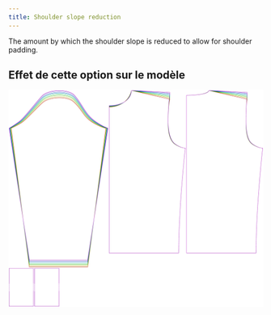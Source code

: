 ```yaml
---
title: Shoulder slope reduction
---
```


The amount by which the shoulder slope is reduced to allow for shoulder padding.

## Effet de cette option sur le modèle

![Cette image montre l'effet de cette option en superposant plusieurs variantes qui ont une valeur différente pour cette option](sven_shoulderslopereduction_sample.svg "Effet de cette option sur le modèle")
